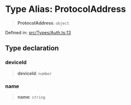 # Type Alias: ProtocolAddress

> **ProtocolAddress**: `object`

Defined in: [src/Types/Auth.ts:13](https://github.com/Fokusdotid/bail/blob/cf6cc85134e12081bc635cea02cc0eee74033a81/src/Types/Auth.ts#L13)

## Type declaration

### deviceId

> **deviceId**: `number`

### name

> **name**: `string`
